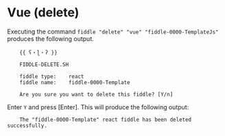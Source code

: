 Vue (delete)
======

Executing the command `fiddle "delete" "vue" "fiddle-0000-TemplateJs"` produces the following output.

        {{ ʕ・ɭ・ʔ }}
        
        FIDDLE-DELETE.SH
        
        fiddle type:	react
        fiddle name:	fiddle-0000-Template
        
        Are you sure you want to delete this fiddle? [Y/n]


Enter `Y` and press [Enter].  This will produce the following output:


        The "fiddle-0000-Template" react fiddle has been deleted successfully.

